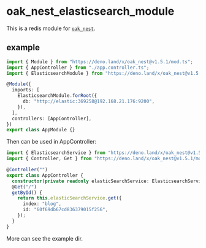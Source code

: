# oak_nest_elasticsearch_module

This is a redis module for [`oak_nest`](https://deno.land/x/oak_nest).

## example

```typescript
import { Module } from "https://deno.land/x/oak_nest@v1.5.1/mod.ts";
import { AppController } from "./app.controller.ts";
import { ElasticsearchModule } from "https://deno.land/x/oak_nest@v1.5.1/modules/elasticsearch/mod.ts";

@Module({
  imports: [
    ElasticsearchModule.forRoot({
      db: "http://elastic:369258@192.168.21.176:9200",
    }),
  ],
  controllers: [AppController],
})
export class AppModule {}
```

Then can be used in AppController:

```ts
import { ElasticsearchService } from "https://deno.land/x/oak_nest@v1.5.1/modules/elasticsearch/mod.ts";
import { Controller, Get } from "https://deno.land/x/oak_nest@v1.5.1/mod.ts";

@Controller("")
export class AppController {
  constructor(private readonly elasticSearchService: ElasticsearchService) {}
  @Get("/")
  getById() {
    return this.elasticSearchService.get({
      index: "blog",
      id: "60f69db67cd836379015f256",
    });
  }
}
```

More can see the example dir.

